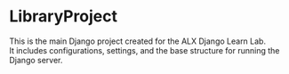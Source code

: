 # LibraryProject

This is the main Django project created for the ALX Django Learn Lab.  
It includes configurations, settings, and the base structure for running the Django server.
